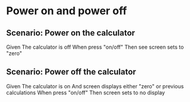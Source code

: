 
# Power on and power off
  
## Scenario: Power on the calculator
Given The calculator is off
When press "on/off"
Then see screen sets to "zero"

## Scenario: Power off the calculator
Given The calculator is on
And screen displays either "zero" or previous calculations
When  press "on/off"
Then screen sets to no display
